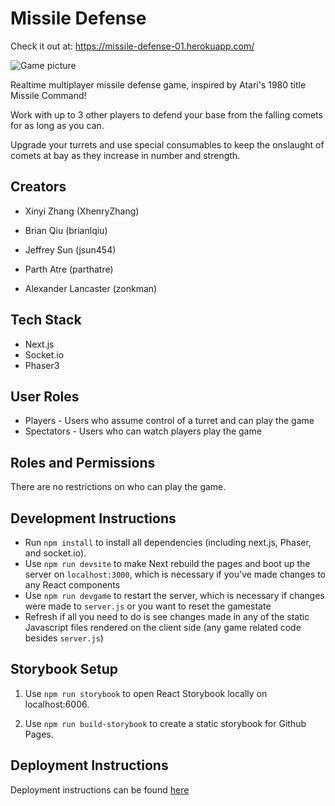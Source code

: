 # Missile Defense

Check it out at: https://missile-defense-01.herokuapp.com/

![Game picture](https://github.com/ucsb-cs48-s20/project-s1-t4-missile/blob/master/missiledefense.png)

Realtime multiplayer missile defense game, inspired by Atari's 1980 title Missile Command!

Work with up to 3 other players to defend your base from the falling comets for as long as you can.

Upgrade your turrets and use special consumables to keep the onslaught of comets at bay as they increase in number and strength.

## Creators

- Xinyi Zhang (XhenryZhang)

- Brian Qiu (brianlqiu)

- Jeffrey Sun (jsun454)

- Parth Atre (parthatre)

- Alexander Lancaster (zonkman)

## Tech Stack

- Next.js 
- Socket.io
- Phaser3

## User Roles

- Players - Users who assume control of a turret and can play the game
- Spectators - Users who can watch players play the game

## Roles and Permissions

There are no restrictions on who can play the game.

## Development Instructions

- Run `npm install` to install all dependencies (including next.js, Phaser, and socket.io).
- Use `npm run devsite` to make Next rebuild the pages and boot up the server on `localhost:3000`, which is necessary if you've made changes to any React components  
- Use `npm run devgame` to restart the server, which is necessary if changes were made to `server.js` or you want to reset the gamestate
- Refresh if all you need to do is see changes made in any of the static Javascript files rendered on the client side (any game related code besides `server.js`)

## Storybook Setup

1. Use `npm run storybook` to open React Storybook locally on localhost:6006.

2. Use `npm run build-storybook` to create a static storybook for Github Pages.

## Deployment Instructions

Deployment instructions can be found [here](./docs/DEPLOY.md)


